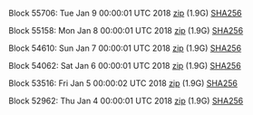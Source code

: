 Block 55706: Tue Jan  9 00:00:01 UTC 2018 [zip](https://transfer.sh/Mkk1y/bootstrap.dat.20180109.zip) (1.9G) [SHA256](https://transfer.sh/RAZ52/sha256.txt)

Block 55158: Mon Jan  8 00:00:01 UTC 2018 [zip](https://transfer.sh/o9Yks/bootstrap.dat.20180108.zip) (1.9G) [SHA256](https://transfer.sh/mWOcO/sha256.txt)

Block 54610: Sun Jan  7 00:00:01 UTC 2018 [zip](https://transfer.sh/XmYBs/bootstrap.dat.20180107.zip) (1.9G) [SHA256](https://transfer.sh/bKcBK/sha256.txt)

Block 54062: Sat Jan  6 00:00:01 UTC 2018 [zip](https://transfer.sh/Pa4VC/bootstrap.dat.20180106.zip) (1.9G) [SHA256](https://transfer.sh/KFfJr/sha256.txt)

Block 53516: Fri Jan  5 00:00:02 UTC 2018 [zip](https://transfer.sh/x18X1/bootstrap.dat.20180105.zip) (1.9G) [SHA256](https://transfer.sh/E2Kx9/sha256.txt)

Block 52962: Thu Jan  4 00:00:01 UTC 2018 [zip](https://transfer.sh/PvEfS/bootstrap.dat.20180104.zip) (1.9G) [SHA256](https://transfer.sh/xpf0g/sha256.txt)
